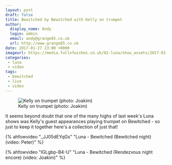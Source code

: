 ```yaml
---
layout: post
draft: false
title: Bewitched by Bewitched with Kelly on trumpet
author:
  display_name: Andy
  login: admin
  email: andy@grange85.co.uk
  url: http://www.grange85.co.uk
date: 2017-01-27 23:00 +0000
imageurl: https://media.fullofwishes.co.uk/02-luna/show_assets/2017-01-19/2017-01-19-luna-kelly-joakim.jpg
categories:
 - luna
 - video
tags:
 - bewitched
 - live
 - video
---
```

<figure class="caption aligncenter"><img src="https://media.fullofwishes.co.uk/02-luna/show_assets/2017-01-19/2017-01-19-luna-kelly-joakim.jpg" alt="Kelly on trumpet (photo: Joakim)" /><figcaption class="caption-text">Kelly on trumpet (photo: Joakim)</figcaption></figure>
<p class="lead">It seems beyond doubt that one of the many highs of last week's Luna shows was Kelly's guest appearances playing trumpet on Bewitched - so just to keep it together here's a collection of just that!</p>

{% ahfowvideo "_JJ05dEYqGs" "Luna - Bewitched (Bewitched night) (video: Peter)" %}

{% ahfowvideo "lGLgbp-B4-U" "Luna - Bewitched (Rendezvous night encore) (video: Joakim)" %}
